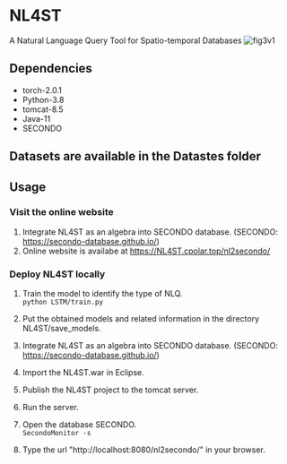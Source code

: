 # NL4ST
A Natural Language Query Tool for Spatio-temporal Databases
![fig3v1](https://github.com/user-attachments/assets/4ed6862d-5c9e-4b58-879b-bc3915c64587)


## Dependencies
   * torch-2.0.1 
   * Python-3.8
   * tomcat-8.5
   * Java-11
   * SECONDO
## Datasets are available in the Datastes folder
## Usage
### Visit the online website
1. Integrate NL4ST as an algebra into SECONDO database. (SECONDO: https://secondo-database.github.io/)
2. Online website is availabe at https://NL4ST.cpolar.top/nl2secondo/
### Deploy NL4ST locally
1. Train the model to identify the type of NLQ.  
  `python LSTM/train.py`

2. Put the obtained models and related information in the directory NL4ST/save_models.
   
3. Integrate NL4ST as an algebra into SECONDO database. (SECONDO: https://secondo-database.github.io/)
   
4. Import the NL4ST.war in Eclipse.
   
5. Publish the NL4ST project to the tomcat server.  
   
6. Run the server.  
   
7. Open the database SECONDO.  
  `SecondoMonitor -s`

8. Type the url "http://localhost:8080/nl2secondo/" in your browser.
